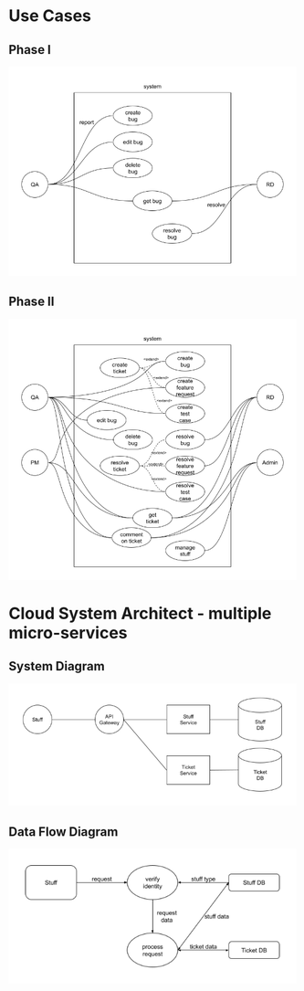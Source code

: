 # Use Cases

## Phase I

![Phase I use cases](./images/phase_1.png)

## Phase II

![Phase II use cases](./images/phase_2.png)


# Cloud System Architect - multiple micro-services

## System Diagram

![System diagram](./images/system_diagram.png)

## Data Flow Diagram

![Data flow diagram](./images/data_flow_diagram.png)